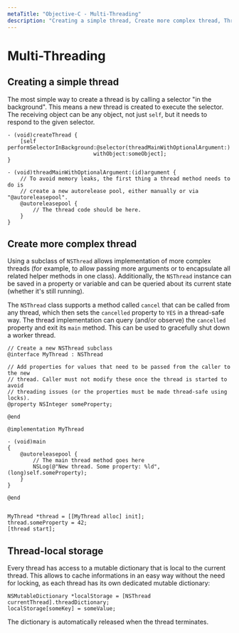 ```yaml
---
metaTitle: "Objective-C - Multi-Threading"
description: "Creating a simple thread, Create more complex thread, Thread-local storage"
---
```


# Multi-Threading



## Creating a simple thread


The most simple way to create a thread is by calling a selector "in the background". This means a new thread is created to execute the selector. The receiving object can be any object, not just `self`, but it needs to respond to the given selector.

```objc
- (void)createThread {
    [self performSelectorInBackground:@selector(threadMainWithOptionalArgument:)
                           withObject:someObject];
}

- (void)threadMainWithOptionalArgument:(id)argument {
    // To avoid memory leaks, the first thing a thread method needs to do is
    // create a new autorelease pool, either manually or via "@autoreleasepool".
    @autoreleasepool {
        // The thread code should be here.
    }
}

```



## Create more complex thread


Using a subclass of `NSThread` allows implementation of more complex threads (for example, to allow passing more arguments or to encapsulate all related helper methods in one
class). Additionally, the `NSThread` instance can be saved in a property or variable and can be queried about its current state (whether it's still running).

The `NSThread` class supports a method called `cancel` that can be called from any thread, which then sets the `cancelled` property to `YES` in a thread-safe way. The thread implementation can query (and/or observe) the `cancelled` property and exit its `main` method. This can be used to gracefully shut down a worker thread.

```objc
// Create a new NSThread subclass
@interface MyThread : NSThread

// Add properties for values that need to be passed from the caller to the new
// thread. Caller must not modify these once the thread is started to avoid
// threading issues (or the properties must be made thread-safe using locks).
@property NSInteger someProperty;

@end

@implementation MyThread

- (void)main
{
    @autoreleasepool {
        // The main thread method goes here
        NSLog(@"New thread. Some property: %ld", (long)self.someProperty);
    }
}

@end


MyThread *thread = [[MyThread alloc] init];
thread.someProperty = 42;
[thread start];

```



## Thread-local storage


Every thread has access to a mutable dictionary that is local to the current thread. This allows to cache informations in an easy way without the need for locking, as each thread has its own dedicated mutable dictionary:

```objc
NSMutableDictionary *localStorage = [NSThread currentThread].threadDictionary;
localStorage[someKey] = someValue;

```

The dictionary is automatically released when the thread terminates.

